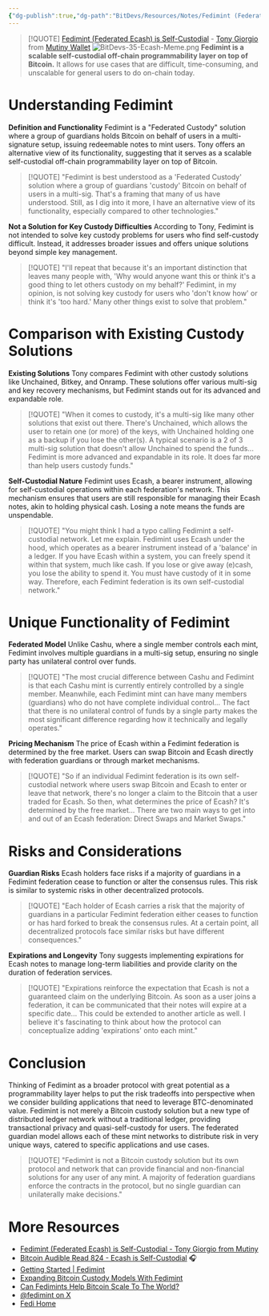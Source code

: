 ```yaml
---
{"dg-publish":true,"dg-path":"BitDevs/Resources/Notes/Fedimint (Federated Ecash) is Self-Custodial - Tony Giorgio from Mutiny.md","permalink":"/bit-devs/resources/notes/fedimint-federated-ecash-is-self-custodial-tony-giorgio-from-mutiny/","title":"Fedimint (Federated Ecash) is Self-Custodial - Tony Giorgio from Mutiny","tags":["bitcoin","bitdevs","socratic-35","lightning"],"noteIcon":"3","created":"2024-06-19T12:11:59.618-10:00","updated":"2024-06-19T13:17:36.415-10:00"}
---
```




> [!QUOTE] [Fedimint (Federated Ecash) is Self-Custodial](https://tonygiorgio.com/fedimint/) - [Tony Giorgio](https://x.com/tonygiorgio_) from [Mutiny Wallet](https://www.mutinywallet.com/)
> ![BitDevs-35-Ecash-Meme.png](/img/user/para/artifacts/BitDevs-35-Ecash-Meme.png)
> **Fedimint is a scalable self-custodial off-chain programmability layer on top of Bitcoin.** It allows for use cases that are difficult, time-consuming, and unscalable for general users to do on-chain today.
# Understanding Fedimint

**Definition and Functionality**
Fedimint is a "Federated Custody" solution where a group of guardians holds Bitcoin on behalf of users in a multi-signature setup, issuing redeemable notes to mint users. Tony offers an alternative view of its functionality, suggesting that it serves as a scalable self-custodial off-chain programmability layer on top of Bitcoin.

> [!QUOTE] "Fedimint is best understood as a 'Federated Custody' solution where a group of guardians 'custody' Bitcoin on behalf of users in a multi-sig. That's a framing that many of us have understood. Still, as I dig into it more, I have an alternative view of its functionality, especially compared to other technologies."

**Not a Solution for Key Custody Difficulties**
According to Tony, Fedimint is not intended to solve key custody problems for users who find self-custody difficult. Instead, it addresses broader issues and offers unique solutions beyond simple key management.

> [!QUOTE] "I'll repeat that because it's an important distinction that leaves many people with, 'Why would anyone want this or think it's a good thing to let others custody on my behalf?' Fedimint, in my opinion, is not solving key custody for users who 'don't know how' or think it's 'too hard.' Many other things exist to solve that problem."

# Comparison with Existing Custody Solutions

**Existing Solutions**
Tony compares Fedimint with other custody solutions like Unchained, Bitkey, and Onramp. These solutions offer various multi-sig and key recovery mechanisms, but Fedimint stands out for its advanced and expandable role. 

> [!QUOTE] "When it comes to custody, it's a multi-sig like many other solutions that exist out there. There's Unchained, which allows the user to retain one (or more) of the keys, with Unchained holding one as a backup if you lose the other(s). A typical scenario is a 2 of 3 multi-sig solution that doesn't allow Unchained to spend the funds... Fedimint is more advanced and expandable in its role. It does far more than help users custody funds."

**Self-Custodial Nature**
Fedimint uses Ecash, a bearer instrument, allowing for self-custodial operations within each federation's network. This mechanism ensures that users are still responsible for managing their Ecash notes, akin to holding physical cash. Losing a note means the funds are unspendable. 

> [!QUOTE] "You might think I had a typo calling Fedimint a self-custodial network. Let me explain. Fedimint uses Ecash under the hood, which operates as a bearer instrument instead of a 'balance' in a ledger. If you have Ecash within a system, you can freely spend it within that system, much like cash. If you lose or give away (e)cash, you lose the ability to spend it. You must have custody of it in some way. Therefore, each Fedimint federation is its own self-custodial network."

# Unique Functionality of Fedimint

**Federated Model**
Unlike Cashu, where a single member controls each mint, Fedimint involves multiple guardians in a multi-sig setup, ensuring no single party has unilateral control over funds.

> [!QUOTE] "The most crucial difference between Cashu and Fedimint is that each Cashu mint is currently entirely controlled by a single member. Meanwhile, each Fedimint mint can have many members (guardians) who do not have complete individual control... The fact that there is no unilateral control of funds by a single party makes the most significant difference regarding how it technically and legally operates."

**Pricing Mechanism**
The price of Ecash within a Fedimint federation is determined by the free market. Users can swap Bitcoin and Ecash directly with federation guardians or through market mechanisms.

> [!QUOTE] "So if an individual Fedimint federation is its own self-custodial network where users swap Bitcoin and Ecash to enter or leave that network, there's no longer a claim to the Bitcoin that a user traded for Ecash. So then, what determines the price of Ecash? It's determined by the free market... There are two main ways to get into and out of an Ecash federation: Direct Swaps and Market Swaps."

# Risks and Considerations

**Guardian Risks**
Ecash holders face risks if a majority of guardians in a Fedimint federation cease to function or alter the consensus rules. This risk is similar to systemic risks in other decentralized protocols.

> [!QUOTE] "Each holder of Ecash carries a risk that the majority of guardians in a particular Fedimint federation either ceases to function or has hard forked to break the consensus rules. At a certain point, all decentralized protocols face similar risks but have different consequences."

**Expirations and Longevity**
Tony suggests implementing expirations for Ecash notes to manage long-term liabilities and provide clarity on the duration of federation services.

> [!QUOTE] "Expirations reinforce the expectation that Ecash is not a guaranteed claim on the underlying Bitcoin. As soon as a user joins a federation, it can be communicated that their notes will expire at a specific date... This could be extended to another article as well. I believe it's fascinating to think about how the protocol can conceptualize adding 'expirations' onto each mint."

# Conclusion

Thinking of Fedimint as a broader protocol with great potential as a programmability layer helps to put the risk tradeoffs into perspective when we consider building applications that need to leverage BTC-denominated value.
Fedimint is not merely a Bitcoin custody solution but a new type of distributed ledger network without a traditional ledger, providing transactional privacy and quasi-self-custody for users. The federated guardian model allows each of these mint networks to distribute risk in very unique ways, catered to specific applications and use cases. 

> [!QUOTE] "Fedimint is not a Bitcoin custody solution but its own protocol and network that can provide financial and non-financial solutions for any user of any mint. A majority of federation guardians enforce the contracts in the protocol, but no single guardian can unilaterally make decisions."

# More Resources
- [Fedimint (Federated Ecash) is Self-Custodial - Tony Giorgio from Mutiny](https://tonygiorgio.com/fedimint/)
- [Bitcoin Audible Read 824 - Ecash is Self-Custodial](https://bitcoin-audible.castos.com/episodes/read-824-ecash-is-self-custodial) 🎧
- [Getting Started | Fedimint](https://fedimint.org/docs/intro)
- [Expanding Bitcoin Custody Models With Fedimint](https://bitcoinmagazine.com/technical/fedimint-adds-new-bitcoin-custody-solutions)
- [Can Fedimints Help Bitcoin Scale To The World?](https://bitcoinmagazine.com/culture/will-fedimints-bring-bitcoin-to-the-world)
- [@fedimint on X](https://x.com/fedimint?lang=en)
- [Fedi Home](https://www.fedi.xyz/)

